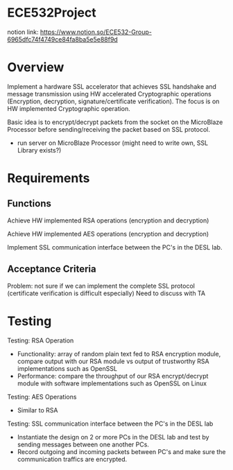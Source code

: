 # ECE532Project

notion link: https://www.notion.so/ECE532-Group-6965dfc74f4749ce84fa8ba5e5e88f9d

# Overview

Implement a hardware SSL accelerator that achieves SSL handshake and message transmission using HW accelerated Cryptographic operations (Encryption, decryption, signature/certificate verification). The focus is on HW implemented Cryptographic operation.

Basic idea is to encrypt/decrypt packets from the socket on the MicroBlaze Processor before sending/receiving the packet based on SSL protocol.

- run server on MicroBlaze Processor (might need to write own, SSL Library exists?)

# Requirements

## Functions

Achieve HW implemented RSA operations (encryption and decryption)

Achieve HW implemented AES operations (encryption and decryption)

Implement SSL communication interface between the PC's in the DESL lab. 

## Acceptance Criteria

Problem: not sure if we can implement the complete SSL protocol (certificate verification is difficult especially) Need to discuss with TA 

# Testing

Testing: RSA Operation

- Functionality: array of random plain text fed to RSA encryption module, compare output with our RSA module vs output of trustworthy RSA implementations such as OpenSSL
- Performance: compare the throughput of our RSA encrypt/decrypt module with software implementations such as OpenSSL on Linux

Testing: AES Operations

- Similar to RSA

Testing: SSL communication interface between the PC's in the DESL lab

- Instantiate the design on 2 or more PCs in the DESL lab and test by sending messages between one another PCs.
- Record outgoing and incoming packets between PC's and make sure the communication traffics are encrypted.
